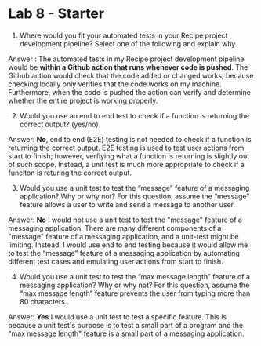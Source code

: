 # Lab 8 - Starter

1. Where would you fit your automated tests in your Recipe project development pipeline? Select one of the following and explain why. 

Answer : The automated tests in my Recipe project development pipeline would be **within a Github action that runs whenever code is pushed**. The Github action would check that the code added or changed works, because checking locally only verifies that the code works on my machine. Furthermore, when the code is pushed the action can verify and determine whether the entire project is working properly. 

2. Would you use an end to end test to check if a function is returning the correct output? (yes/no) 

Answer: **No**, end to end (E2E) testing is not needed to check if a function is returning the correct output. E2E testing is used to test user actions from start to finish; however, verfiying what a function is returning is slightly out of such scope. Instead, a unit test is much more appropriate to check if a funciton is returing the correct output. 

3. Would you use a unit test to test the “message” feature of a messaging application? Why or why not? For this question, assume the “message” feature allows a user to write and send a message to another user.

Answer: **No** I would not use a unit test to test the "message" feature of a messaging application. There are many different components of a "message" feature of a messaging application, and a unit-test might be limiting. Instead, I would use end to end testing because it would allow me to test the “message” feature of a messaging application by automating different test cases and emulating user actions from start to finish. 

4. Would you use a unit test to test the “max message length” feature of a messaging application? Why or why not? For this question, assume the “max message length” feature prevents the user from typing more than 80 characters.

Answer: **Yes** I would use a unit test to test a specific feature. This is because a unit test's purpose is to test a small part of a program and the "max message length" feature is a small part of a messaging application.  
